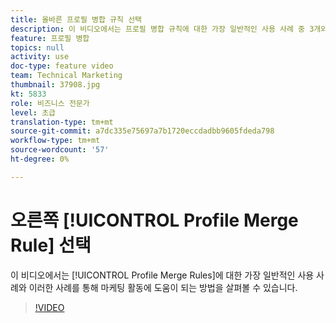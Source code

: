 ```yaml
---
title: 올바른 프로필 병합 규칙 선택
description: 이 비디오에서는 프로필 병합 규칙에 대한 가장 일반적인 사용 사례 중 3개와 이러한 사례를 통해 마케팅 활동에 도움이 되는 방법을 알아봅니다.
feature: 프로필 병합
topics: null
activity: use
doc-type: feature video
team: Technical Marketing
thumbnail: 37908.jpg
kt: 5833
role: 비즈니스 전문가
level: 초급
translation-type: tm+mt
source-git-commit: a7dc335e75697a7b1720eccdadbb9605fdeda798
workflow-type: tm+mt
source-wordcount: '57'
ht-degree: 0%

---
```



# 오른쪽 [!UICONTROL Profile Merge Rule] 선택

이 비디오에서는 [!UICONTROL Profile Merge Rules]에 대한 가장 일반적인 사용 사례와 이러한 사례를 통해 마케팅 활동에 도움이 되는 방법을 살펴볼 수 있습니다.

>[!VIDEO](https://video.tv.adobe.com/v/37908/?quality=12&learn=on)
